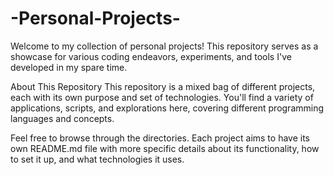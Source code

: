 # -Personal-Projects-
Welcome to my collection of personal projects! This repository serves as a showcase for various coding endeavors, experiments, and tools I've developed in my spare time.

About This Repository
This repository is a mixed bag of different projects, each with its own purpose and set of technologies. You'll find a variety of applications, scripts, and explorations here, covering different programming languages and concepts.

Feel free to browse through the directories. Each project aims to have its own README.md file with more specific details about its functionality, how to set it up, and what technologies it uses.
